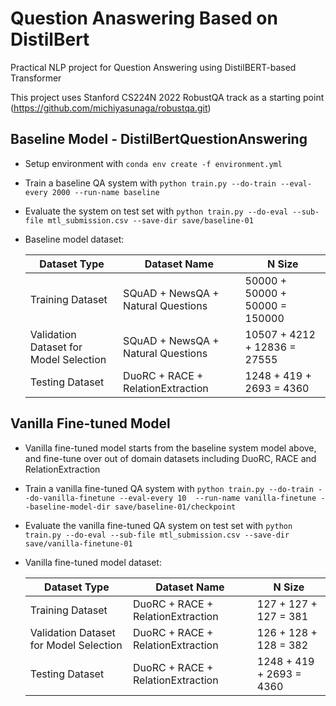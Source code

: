 # Question Anaswering Based on DistilBert #

Practical NLP project for Question Answering using DistilBERT-based Transformer

This project uses Stanford CS224N 2022 RobustQA track as a starting point (https://github.com/michiyasunaga/robustqa.git)

## Baseline Model - DistilBertQuestionAnswering ##
* Setup environment with ```conda env create -f environment.yml```
* Train a baseline QA system with ```python train.py --do-train --eval-every 2000 --run-name baseline```
* Evaluate the system on test set with ```python train.py --do-eval --sub-file mtl_submission.csv --save-dir save/baseline-01```
* Baseline model dataset:

  | Dataset Type | Dataset Name | N Size |
  | --------------- | --------------- | --------------- |
  | Training Dataset | SQuAD + NewsQA + Natural Questions | 50000 + 50000 + 50000 = 150000 |
  | Validation Dataset for Model Selection | SQuAD + NewsQA + Natural Questions | 10507 + 4212 + 12836 = 27555 |
  | Testing Dataset | DuoRC + RACE + RelationExtraction | 1248 + 419 + 2693 = 4360 |

## Vanilla Fine-tuned Model ##
* Vanilla fine-tuned model starts from the baseline system model above, and fine-tune over out of domain datasets including DuoRC, RACE and RelationExtraction
* Train a vanilla fine-tuned QA system with ```python train.py --do-train --do-vanilla-finetune --eval-every 10  --run-name vanilla-finetune --baseline-model-dir save/baseline-01/checkpoint```
* Evaluate the vanilla fine-tuned QA system on test set with ```python train.py --do-eval --sub-file mtl_submission.csv --save-dir save/vanilla-finetune-01```
* Vanilla fine-tuned model dataset:

  | Dataset Type | Dataset Name | N Size |
  | --------------- | --------------- | --------------- |
  | Training Dataset | DuoRC + RACE + RelationExtraction | 127 + 127 + 127 = 381 |
  | Validation Dataset for Model Selection | DuoRC + RACE + RelationExtraction | 126 + 128 + 128 = 382 |
  | Testing Dataset | DuoRC + RACE + RelationExtraction | 1248 + 419 + 2693 = 4360 |
